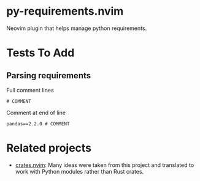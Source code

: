 # py-requirements.nvim

Neovim plugin that helps manage python requirements.

# Tests To Add

## Parsing requirements

Full comment lines

```
# COMMENT
```

Comment at end of line

```
pandas==2.2.0 # COMMENT
```

# Related projects

* [crates.nvim](https://github.com/Saecki/crates.nvim): Many ideas were taken from this
  project and translated to work with Python modules rather than Rust crates.
